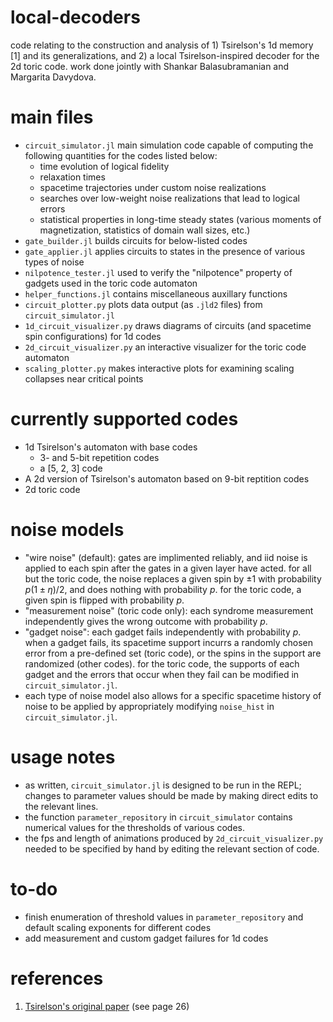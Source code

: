 local-decoders
=====
code relating to the construction and analysis of 1) Tsirelson's 1d memory [1] and its generalizations, and 2) a local Tsirelson-inspired decoder for the 2d toric code. work done jointly with Shankar Balasubramanian and Margarita Davydova. 

main files
=====
- `circuit_simulator.jl` main simulation code capable of computing the following quantities for the codes listed below: 
    - time evolution of logical fidelity
    - relaxation times
    - spacetime trajectories under custom noise realizations
    - searches over low-weight noise realizations that lead to logical errors
    - statistical properties in long-time steady states (various moments of magnetization, statistics of domain wall sizes, etc.)  
- `gate_builder.jl` builds circuits for below-listed codes 
- `gate_applier.jl` applies circuits to states in the presence of various types of noise 
- `nilpotence_tester.jl` used to verify the "nilpotence" property of gadgets used in the toric code automaton
- `helper_functions.jl` contains miscellaneous auxillary functions 
- `circuit_plotter.py` plots data output (as `.jld2` files) from `circuit_simulator.jl`
- `1d_circuit_visualizer.py` draws diagrams of circuits (and spacetime spin configurations) for 1d codes 
- `2d_circuit_visualizer.py` an interactive visualizer for the toric code automaton
- `scaling_plotter.py` makes interactive plots for examining scaling collapses near critical points

currently supported codes 
=====
- 1d Tsirelson's automaton with base codes
    - 3- and 5-bit repetition codes 
    - a [5, 2, 3] code
- A 2d version of Tsirelson's automaton based on 9-bit reptition codes
- 2d toric code

noise models
====== 
- "wire noise" (default): gates are implimented reliably, and iid noise is applied to each spin after the gates in a given layer have acted. for all but the toric code, the noise replaces a given spin by $\pm1$ with probability $p(1\pm \eta)/2$, and does nothing with probability $p$. for the toric code, a given spin is flipped with probability $p$. 
- "measurement noise" (toric code only): each syndrome measurement independently gives the wrong outcome with probability $p$.
- "gadget noise": each gadget fails independently with probability $p$. when a gadget fails, its spacetime support incurrs a randomly chosen error from a pre-defined set (toric code), or the spins in the support are randomized (other codes). for the toric code, the supports of each gadget and the errors that occur when they fail can be modified in `circuit_simulator.jl`.
- each type of noise model also allows for a specific spacetime history of noise to be applied by appropriately modifying `noise_hist` in `circuit_simulator.jl`. 

usage notes
====== 
- as written, `circuit_simulator.jl` is designed to be run in the REPL; changes to parameter values should be made by making direct edits to the relevant lines.
- the function `parameter_repository` in `circuit_simulator` contains numerical values for the thresholds of various codes.
- the fps and length of animations produced by `2d_circuit_visualizer.py` needed to be specified by hand by editing the relevant section of code.

to-do
=====
- finish enumeration of threshold values in `parameter_repository` and default scaling exponents for different codes 
- add measurement and custom gadget failures for 1d codes
  
references
======
1. [Tsirelson's original paper](https://link.springer.com/book/10.1007/BFb0070079) (see page 26)


